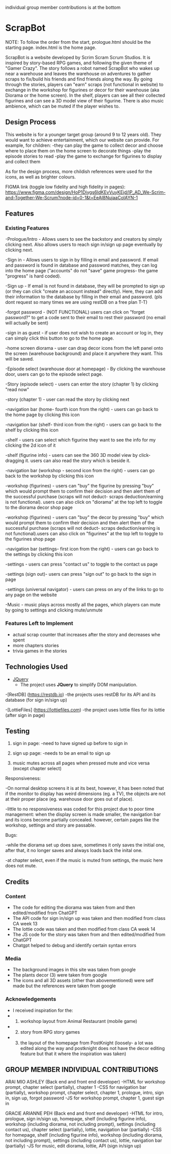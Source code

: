 individual group member contributions is at the bottom

# ScrapBot

NOTE: To follow the order from the start, prologue.html should be the starting page. index.html is the home page.

ScrapBot is a website developed by Scrim Scram Scrum Studios. It is inspired by story-based RPG games, and following the given theme of "Gamer Crazy". The story follows a robot named ScrapBot who wakes up near a warehouse and leaves the warehouse on adventures to gather scraps to fix/build his friends and find friends along the way. By going through the stories, players can "earn" scraps (not functional in website) to exchange in the workshop for figurines or decor for their warehouse (aka Diorama or the home screen). In the shelf, players can see all their collected figurines and can see a 3D model view of their figurine. There is also music ambience, which can be muted if the player wishes to.

## Design Process

This website is for a younger target group (around 9 to 12 years old). They would want to achieve entertainment, which our website can provide.
For example, for children:
-they can play the game to collect decor and choose where to place them on the home screen to decorate things 
-play the episode stories to read 
-play the game to exchange for figurines to display and collect them

As for the design process, more childish references were used for the icons, as well as brighter colours.

FIGMA link (toggle low fidelity and high fidelity in pages): https://www.figma.com/design/HoP1Diygs6ldKEvVuyKEjd/IP_AD_We-Scrim-and-Together-We-Scrum?node-id=0-1&t=EeAl8NujaaCoIAYN-1

## Features
 
### Existing Features

-Prologue/Intro - Allows users to see the backstory and creators by simply clicking next. Also allows users to reach sign in/sign up page eventually by clicking next.

-Sign in - Allows users to sign in by filling in email and password. If email and password is found in database and password matches, they can log into the home page ("accounts" do not "save" game progress- the game "progress" is hard coded).

-Sign up - If email is not found in database, they will be prompted to sign up (or they can click "create an account instead" directly). Here, they can add their information to the database by filling in their email and password. (pls dont request so many times we are using restDB on a free plan T-T)

-forgot password - (NOT FUNCTIONAL) users can click on "forget password?" to get a code sent to their email to rest their password (no email will actually be sent)

-sign in as guest - if user does not wish to create an account or log in, they can simply click this button to go to the home page.

-home screen diorama - user can drag decor icons from the left panel onto the screen (warehouse background) and place it anywhere they want. This will be saved. 

-Episode select (warehouse door at homepage) - By clicking the warehouse door, users can go to the episode select page.

-Story (episode select) - users can enter the story (chapter 1) by clicking "read now"

-story (chapter 1) - user can read the story by clicking next

-navigation bar (home- fourth icon from the right) - users can go back to the home page by clicking this icon

-navigation bar (shelf- third icon from the right) - users can go back to the shelf by clicking this icon

-shelf - users can select which figurine they want to see the info for my clicking the 2d icon of it

-shelf (figurine info) - users can see the 360 3D model view by click-dragging it. users can also read the story which is beside it.

-navigation bar (workshop - second icon from the right) - users can go back to the workshop by clicking this icon

-workshop (figurines) - users can "buy" the figurine by pressing "buy" which would prompt them to confirm their decision and then alert them of the successful purchase (scraps will not deduct- scraps deduction/earning is not functional). users can also click on "diorama" at the top left to toggle to the diorama decor shop page

-workshop (figurines) - users can "buy" the decor by pressing "buy" which would prompt them to confirm their decision and then alert them of the successful purchase (scraps will not deduct- scraps deduction/earning is not functional).users can also click on "figurines" at the top left to toggle to the figurines shop page

-navigation bar (settings- first icon from the right) - users can go back to the settings by clicking this icon

-settings - users can press "contact us" to toggle to the contact us page 

-settings (sign out)- users can press "sign out" to go back to the sign in page

-settings (universal navigator) - users can press on any of the links to go to any page on the website

-Music - music plays across mostly all the pages, which players can mute by going to settings and clicking mute/unmute

### Features Left to Implement
- actual scrap counter that increases after the story and decreases whe spent
- more chapters stories
- trivia games in the stories

## Technologies Used

- [JQuery](https://jquery.com)
    - The project uses **JQuery** to simplify DOM manipulation.

-[RestDB] (https://restdb.io)
    -the projects uses restDB for its API and its database (for sign in/sign up)

-[LottieFiles] (https://lottiefiles.com)
    -the project uses lottie files for its lottie (after sign in page)

## Testing

1. sign in page:
   -need to have signed up before to sign in

2. sign up page:
    -needs to be an email to sign up

3. music mutes across all pages when pressed mute and vice versa (except chapter select)

Responsiveness: 

-On normal desktop screens it is at its best, however, it has been noted that if the monitor to display has weird dimensions (eg. a TV), the objects are not at their proper place (eg. warehouse door goes out of place).

-little to no responsiveness was coded for this project due to poor time management: when the display screen is made smaller, the navigation bar and its icons become partially concealed. however, certain pages like the workshop, settings and story are passable.

Bugs:

-while the diorama set up does save, sometimes it only saves the initial one, after that, it no longer saves and always loads back the inital one.

-at chapter select, even if the music is muted from settings, the music here does not mute.

## Credits

### Content
- The code for editing the diorama was taken from and then edited/modified from ChatGPT
- The API code for sign in/sign up was taken and then modified from class CA week 13
- The lottie code was taken and then modified from class CA week 14
- The JS code for the story was taken from and then edited/modified from ChatGPT
- Chatgpt helped to debug and identify certain syntax errors 
  
### Media
- The background images in this site was taken from google
- The plants decor (3) were taken from google
- The icons and all 3D assets (other than abovementioned) were self made but the references were taken from google

### Acknowledgements
- I received inspiration for the:
- 1. workshop layout from Animal Restaurant (mobile game)
- 2. story from RPG story games
- 3. the layout of the homepage from PostKnight (loosely- a lot was edited along the way and postknight does not have the decor editing feature but that it where the inspiration was taken)

## GROUP MEMBER INDIVIDUAL CONTRIBUTIONS

ARAI MIO ASHLEY (Back end and front end developer)
-HTML for workshop prompt, chapter select (partially), chapter 1
-CSS for navigation bar (partially), workshop prompt, chapter select, chapter 1, prologue, intro, sign in, sign up, forgot password
-JS for workshop prompt, chapter 1, guest sign in


GRACIE ARIANNE PEH (Back end and front end developer)
-HTML for intro, prologue, sign in/sign up, homepage, shelf (including figurine info), workshop (including diorama, not including prompt), settings (including contact us), chapter select (partially), lottie, navigation bar (partially)
-CSS for homepage, shelf (including figurine info), workshop (including diorama, not including prompt), settings (including contact us), lottie, navigation bar (partially)
-JS for music, edit diorama, lottie, API (sign in/sign up)


